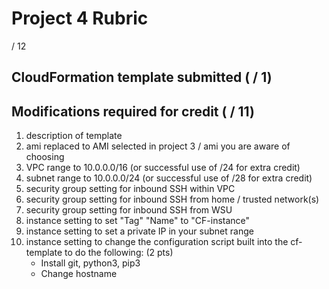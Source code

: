 # Project 4 Rubric

/ 12

## CloudFormation template submitted ( / 1)

## Modifications required for credit ( / 11)

1. description of template
2. ami replaced to AMI selected in project 3 / ami you are aware of choosing
3. VPC range to 10.0.0.0/16 (or successful use of /24 for extra credit)
4. subnet range to 10.0.0.0/24 (or successful use of /28 for extra credit)
5. security group setting for inbound SSH within VPC
6. security group setting for inbound SSH from home / trusted network(s)
7. security group setting for inbound SSH from WSU
8. instance setting to set "Tag" "Name" to "CF-instance"
9. instance setting to set a private IP in your subnet range
10. instance setting to change the configuration script built into the cf-template to do the following: (2 pts)
    - Install git, python3, pip3
    - Change hostname
